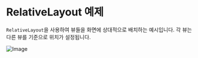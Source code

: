 # RelativeLayout 예제

`RelativeLayout`을 사용하여 뷰들을 화면에 상대적으로 배치하는 예시입니다. 각 뷰는 다른 뷰를 기준으로 위치가 설정됩니다.

![Image](https://github.com/user-attachments/assets/dd7c32f3-7729-4ecd-8bb7-fca34ef750ab)
